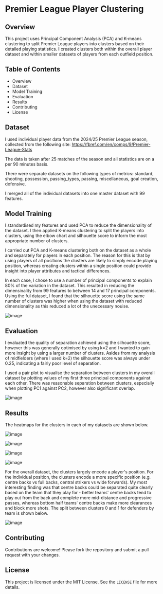 # Premier League Player Clustering

## Overview

This project uses Principal Component Analysis (PCA) and K-means clustering to split Premier League players into clusters based on their detailed playing statistics. I created clusters both within the overall player dataset and within smaller datasets of players from each outfield position.

## Table of Contents

- Overview
- Dataset
- Model Training
- Evaluation
- Results
- Contributing
- License

## Dataset

I used individual player data from the 2024/25 Premier League season, collected from the following site: https://fbref.com/en/comps/9/Premier-League-Stats

The data is taken after 25 matches of the season and all statistics are on a per 90 minutes basis.

There were separate datasets on the following types of metrics: standard, shooting, possession, passing_types, passing, miscellaneous, goal creation, defensive.

I merged all of the individual datasets into one master dataset with 99 features.

## Model Training

I standardised my features and used PCA to reduce the dimensionality of the dataset. I then applied K-means clustering to split the players into clusters, using the elbow chart and silhouette score to inform the most appropriate number of clusters. 

I carried out PCA and K-means clustering both on the dataset as a whole and separately for players in each position. The reason for this is that by using players of all positions the clusters are likely to simply encode playing position, whereas creating clusters within a single position could provide insight into player attributes and tactical differences.

In each case, I chose to use a number of principal components to explain 80% of the variation in the dataset. This resulted in reducing the dimensinality from 99 features to between 14 and 17 principal components. Using the ful dataset, I found that the silhouette score using the same number of clusters was higher when using the dataset with reduced dimensionality as this reduced a lot of the unecessary nouise.

![image](https://github.com/user-attachments/assets/a3526fb1-06d0-45b7-bb88-540c5a869b95)


## Evaluation

I evaluated the quality of separation achieved using the silhouette score, however this was generally optimised by using k=2 and I wanted to gain more insight by using a larger number of clusters. Asides from my analysis of midfielders (where I used k=2) the silhouette score was always under 0.25, indicating a fairly poor level of separation.

I used a pair plot to visualise the separation between clusters in my overall dataset by plotting values of my first three principal components against each other. There was reasonable separation between clusters, especially when plotting PC1 against PC2, however also significant overlap.

![image](https://github.com/user-attachments/assets/dfc3eae0-99a4-4974-926b-075a8c2c53b1)


## Results

The heatmaps for the clusters in each of my datasets are shown below.

![image](https://github.com/user-attachments/assets/2ef2bdff-1590-4cd5-9cd5-17a93ed2d8ac)

![image](https://github.com/user-attachments/assets/c1494b1f-b68d-4a0a-97ef-2cf64dc4e433)

![image](https://github.com/user-attachments/assets/ec94dd1a-6116-4fd2-b6b0-a0e34c319bf1)

![image](https://github.com/user-attachments/assets/dfd2af57-fee5-4e1d-a3d6-05ab47b52f44)

For the overall dataset, the clusters largely encode a player's position. For the individual position, the clusters encode a more specific position (e.g. centre backs vs full backs, central strikers vs wide forwards). My most interesting finding was that centre backs could be separated quite clearly based on the team that they play for - better teams' centre backs tend to play out from the back and complete more mid-distance and progressive passes, whereas bottom half teams' centre backs make more clearances and block more shots. The split between clusters 0 and 1 for defenders by team is shown below.

![image](https://github.com/user-attachments/assets/e6abffe4-af6e-4651-8b65-ebae8c908258)


## Contributing

Contributions are welcome! Please fork the repository and submit a pull request with your changes.

## License

This project is licensed under the MIT License. See the `LICENSE` file for more details.


